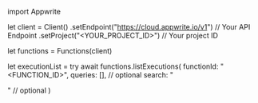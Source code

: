 import Appwrite

let client = Client()
    .setEndpoint("https://cloud.appwrite.io/v1") // Your API Endpoint
    .setProject("&lt;YOUR_PROJECT_ID&gt;") // Your project ID

let functions = Functions(client)

let executionList = try await functions.listExecutions(
    functionId: "<FUNCTION_ID>",
    queries: [], // optional
    search: "<SEARCH>" // optional
)

